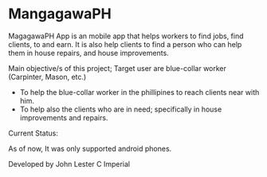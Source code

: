 # MangagawaPH

MagagawaPH App is an mobile app that helps workers to find jobs, find clients, to and earn. It is also help clients to find a person who can help them in house repairs, and house improvements.

Main objective/s of this project; Target user are blue-collar worker (Carpinter, Mason, etc.)
- To help the blue-collar worker in the phillipines to reach clients near with him.
- To help also the clients who are in need; specifically in house improvements and repairs.

Current Status:

As of now, It was only supported android phones.


Developed by John Lester C Imperial
